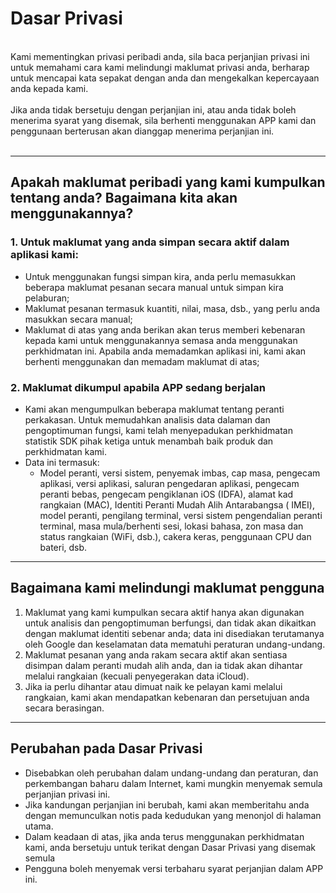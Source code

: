# Dasar Privasi
<br>
Kami mementingkan privasi peribadi anda, sila baca perjanjian privasi ini untuk memahami cara kami melindungi maklumat privasi anda, berharap untuk mencapai kata sepakat dengan anda dan mengekalkan kepercayaan anda kepada kami.
<br><br>Jika anda tidak bersetuju dengan perjanjian ini, atau anda tidak boleh menerima syarat yang disemak, sila berhenti menggunakan APP kami dan penggunaan berterusan akan dianggap menerima perjanjian ini.
<br><br>

***

## Apakah maklumat peribadi yang kami kumpulkan tentang anda? Bagaimana kita akan menggunakannya?
### 1. Untuk maklumat yang anda simpan secara aktif dalam aplikasi kami:
   - Untuk menggunakan fungsi simpan kira, anda perlu memasukkan beberapa maklumat pesanan secara manual untuk simpan kira pelaburan;
   - Maklumat pesanan termasuk kuantiti, nilai, masa, dsb., yang perlu anda masukkan secara manual;
   - Maklumat di atas yang anda berikan akan terus memberi kebenaran kepada kami untuk menggunakannya semasa anda menggunakan perkhidmatan ini. Apabila anda memadamkan aplikasi ini, kami akan berhenti menggunakan dan memadam maklumat di atas;

### 2. Maklumat dikumpul apabila APP sedang berjalan
   - Kami akan mengumpulkan beberapa maklumat tentang peranti perkakasan. Untuk memudahkan analisis data dalaman dan pengoptimuman fungsi, kami telah menyepadukan perkhidmatan statistik SDK pihak ketiga untuk menambah baik produk dan perkhidmatan kami.
   - Data ini termasuk:
      - Model peranti, versi sistem, penyemak imbas, cap masa, pengecam aplikasi, versi aplikasi, saluran pengedaran aplikasi, pengecam peranti bebas, pengecam pengiklanan iOS (IDFA), alamat kad rangkaian (MAC), Identiti Peranti Mudah Alih Antarabangsa ( IMEI), model peranti, pengilang terminal, versi sistem pengendalian peranti terminal, masa mula/berhenti sesi, lokasi bahasa, zon masa dan status rangkaian (WiFi, dsb.), cakera keras, penggunaan CPU dan bateri, dsb.

***
## Bagaimana kami melindungi maklumat pengguna
   1. Maklumat yang kami kumpulkan secara aktif hanya akan digunakan untuk analisis dan pengoptimuman berfungsi, dan tidak akan dikaitkan dengan maklumat identiti sebenar anda; data ini disediakan terutamanya oleh Google dan keselamatan data mematuhi peraturan undang-undang.
   2. Maklumat pesanan yang anda rakam secara aktif akan sentiasa disimpan dalam peranti mudah alih anda, dan ia tidak akan dihantar melalui rangkaian (kecuali penyegerakan data iCloud).
   3. Jika ia perlu dihantar atau dimuat naik ke pelayan kami melalui rangkaian, kami akan mendapatkan kebenaran dan persetujuan anda secara berasingan.
***
## Perubahan pada Dasar Privasi
   - Disebabkan oleh perubahan dalam undang-undang dan peraturan, dan perkembangan baharu dalam Internet, kami mungkin menyemak semula perjanjian privasi ini.
   - Jika kandungan perjanjian ini berubah, kami akan memberitahu anda dengan memunculkan notis pada kedudukan yang menonjol di halaman utama.
   - Dalam keadaan di atas, jika anda terus menggunakan perkhidmatan kami, anda bersetuju untuk terikat dengan Dasar Privasi yang disemak semula
   - Pengguna boleh menyemak versi terbaharu syarat perjanjian dalam APP ini.
